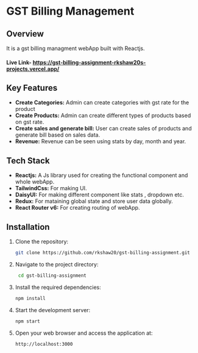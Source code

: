 # GST Billing Management

## Overview

It is a gst billing managment webApp built with Reactjs.
#### Live Link-  https://gst-billing-assignment-rkshaw20s-projects.vercel.app/


## Key Features

- **Create Categories:** Admin can create categories with gst rate for the product
- **Create Products:** Admin can create different types of products based on gst rate.
- **Create sales and generate bill:** User can create sales of products and generate bill based on sales data.
- **Revenue:** Revenue can be seen using stats by day, month and year.

## Tech Stack

- **Reactjs:** A Js library used for creating the functional component and whole webApp.
- **TailwindCss:** For making UI.
- **DaisyUI:** For making different component like stats , dropdown etc.
- **Redux:** For mataining global state and store user data globally.
- **React Router v6:** For creating routing of webApp.

## Installation

1. Clone the repository:
   ```bash
   git clone https://github.com/rkshaw20/gst-billing-assignment.git

2. Navigate to the project directory:
   ```bash
    cd gst-billing-assignment 
3. Install the required dependencies:
   ```bash
   npm install
4. Start the development server:
   ```bash
   npm start
5. Open your web browser and access the application at:
   ```bash
   http://localhost:3000


